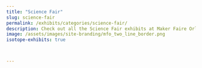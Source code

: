 ```yaml
---
title: "Science Fair"
slug: science-fair
permalink: /exhibits/categories/science-fair/
description: Check out all the Science Fair exhibits at Maker Faire Orlando!
image: /assets/images/site-branding/mfo_two_line_border.png
isotope-exhibits: true



---
```

